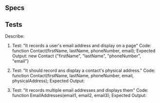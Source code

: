 ## **Specs**



## **Tests**

Describe:
  1. Test: "It records a user's email address and display on a page"
  Code: function Contact(firstName, lastName, phoneNumber, email);
  Expected Output: new Contact {"firstName", "lastName", "phoneNumber", "email"}

  2. Test: "It should record ans display a contact's physical address."
  Code: function Contact(firstName, lastName, phoneNumber, email, physicalAddress);
  Expected Output:

  3. Test: "It records multiple email addresses and displays them"
  Code: function EmailAddresses(email1, email2, email3);
  Expected Output: 

